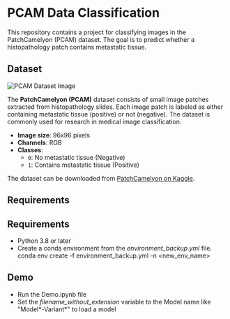 # PCAM Data Classification

This repository contains a project for classifying images in the PatchCamelyon (PCAM) dataset. The goal is to predict whether a histopathology patch contains metastatic tissue.

## Dataset

![PCAM Dataset Image](https://production-media.paperswithcode.com/datasets/pcam_Dj5Hqa9.jpg "PCAM Dataset Image")


The **PatchCamelyon (PCAM)** dataset consists of small image patches extracted from histopathology slides. Each image patch is labeled as either containing metastatic tissue (positive) or not (negative). The dataset is commonly used for research in medical image classification.

- **Image size**: 96x96 pixels
- **Channels**: RGB
- **Classes**: 
  - `0`: No metastatic tissue (Negative)
  - `1`: Contains metastatic tissue (Positive)

The dataset can be downloaded from [PatchCamelyon on Kaggle](https://www.kaggle.com/datasets).

## Requirements

## Requirements

- Python 3.8 or later
- Create a conda environment from the *environment_backup.yml* file.
  conda env create -f environment_backup.yml -n <new_env_name>

## Demo

 - Run the Demo.ipynb file
 - Set the *filename_without_extension* variable to the Model name like "Model*-Variant*" to load a model
